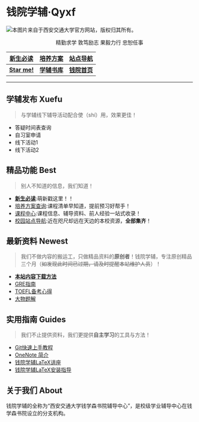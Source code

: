 # 钱院学辅·Qyxf
![本图片来自于西安交通大学官方网站，版权归其所有。](http://www.xjtu.edu.cn/images/jdgk.jpg)

<p style="text-align:center;">精勤求学 敦笃励志 果毅力行 忠恕任事</p>

[**新生必读**](/intro/life-in-xjtu)|[**培养方案**](/program/)|[**站点导航**](/others/navigator)
:-:|:-:|:-:
<i class="fab fa-github"></i>[**Star me!**](https://github.com/qyxf/)|<i class="fab fa-github"></i>[**学辅书库**](https://github.com/qyxf/BookHub)|[**钱院首页**](http://bjb.xjtu.edu.cn/)

---



## 学辅发布 Xuefu

> 与学辅线下辅导活动配合使（shí）用，效果更佳！

- 答疑时间表查询
- 自习室申请
- 线下活动1
- 线下活动2

## 精品功能 Best
> 别人不知道的信息，我们知道！

- [**新生必读**](/intro/life-in-xjtu):萌新戳这里！！
- [培养方案查询](/program/):课程清单早知道，提前预习好帮手！
- [课程中心](/course/):课程信息、辅导资料、前人经验一站式收录！
- [校园站点导航](/others/navigator):近在咫尺却远在天边的本校资源，**全部集齐**！


## 最新资料 Newest
> 我们不做内容的搬运工，只做精品资料的**原创者**！钱院学辅，专注原创精品三个月（~~如发现此时间已过期，请及时提醒本站维护人员~~）！

- [**本站内容下载方法**](/others/Guidance)
- [GRE指南](/bookhub/002) 
- [TOEFL备考心得](/bookhub/001)
- [大物题解](/bookhub/003) 

## 实用指南 Guides
> 我们不止提供资料，我们更提供**自主学习**的工具与方法！

- [Git快速上手教程](/tutorials/Git-Tutorial) 
- [OneNote 简介](/tutorials/OneNote-Tutorial)
- [钱院学辅LaTeX讲座](https://github.com/qyxf/lec-on-LaTeX) 
- [钱院学辅LaTeX安装指导](/tutorials/Latex-Download)

## 关于我们 About
钱院学辅的全称为“西安交通大学钱学森书院辅导中心”，是校级学业辅导中心在钱学森书院设立的分支机构。
